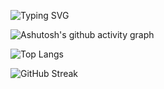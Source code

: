 ![Typing SVG](https://readme-typing-svg.demolab.com/?lines=你好！泥嚎！鸟！hello！)

![Ashutosh's github activity graph](https://github-readme-activity-graph.vercel.app/graph?username=LabrardoR)

![Top Langs](https://github-readme-stats.vercel.app/api/top-langs/?username=LabrardoR)

![GitHub Streak](https://streak-stats.demolab.com/?user=LabrardoR)
